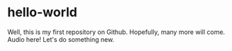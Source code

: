 # hello-world
Well, this is my first repository on Github. Hopefully, many more will come.
Audio here!
Let's do something new.
